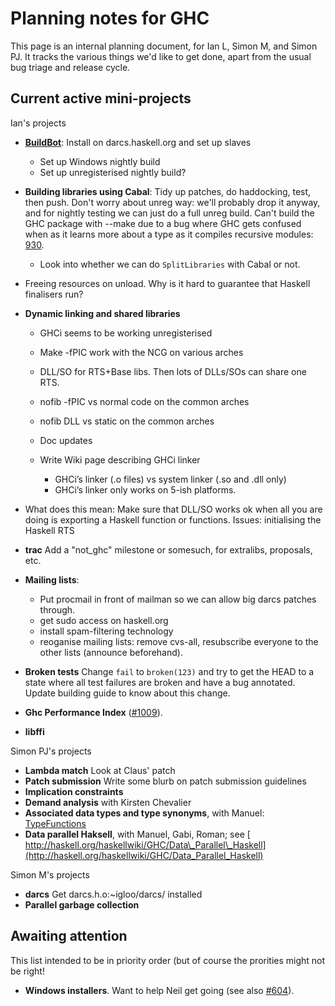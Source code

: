 # Planning notes for GHC



This page is an internal planning document, for Ian L, Simon M, and Simon PJ. It tracks the various things we'd like to get done, apart from the usual bug triage and release cycle.


## Current active mini-projects



Ian's projects


- **[BuildBot](build-bot)**: Install on darcs.haskell.org and set up slaves

  - Set up Windows nightly build
  - Set up unregisterised nightly build?

- **Building libraries using Cabal**: Tidy up patches, do haddocking, test, then push.
  Don't worry about unreg way: we'll probably drop it anyway, and for nightly testing we
  can just do a full unreg build. Can't build the GHC package with --make due to
  a bug where GHC gets confused when as it learns more about a type as it compiles
  recursive modules: [930](https://gitlab.staging.haskell.org/ghc/ghc/issues/930).

  - Look into whether we can do `SplitLibraries` with Cabal or not.

- Freeing resources on unload.  Why is it hard to guarantee that Haskell finalisers run?

- **Dynamic linking and shared libraries**

  - GHCi seems to be working unregisterised
  - Make -fPIC work with the NCG on various arches
  - DLL/SO for RTS+Base libs.  Then lots of DLLs/SOs can share one RTS.
  - nofib -fPIC vs normal code on the common arches
  - nofib DLL vs static on the common arches
  - Doc updates
  - Write Wiki page describing GHCi linker

    - GHCi’s linker (.o files) vs system linker (.so and .dll only)
    - GHCi’s linker only works on 5-ish platforms.  

- What does this mean: Make sure that DLL/SO works ok when all you are doing is exporting a Haskell function or functions.  Issues: initialising the Haskell RTS

- **trac** Add a "not\_ghc" milestone or somesuch, for extralibs, proposals, etc.

- **Mailing lists**:

  - Put procmail in front of mailman so we can allow big darcs patches through.
  - get sudo access on haskell.org
  - install spam-filtering technology
  - reoganise mailing lists: remove cvs-all, resubscribe everyone to the other lists
    (announce beforehand).

- **Broken tests**
  Change `fail` to `broken(123)` and try to get the HEAD to a state where all
  test failures are broken and have a bug annotated. Update building guide
  to know about this change.

- **Ghc Performance Index** ([\#1009](https://gitlab.staging.haskell.org/ghc/ghc/issues/1009)).

- **libffi**


Simon PJ's projects


- **Lambda match** Look at Claus' patch
- **Patch submission** Write some blurb on patch submission guidelines
- **Implication constraints**
- **Demand analysis** with Kirsten Chevalier
- **Associated data types and type synonyms**, with Manuel: [TypeFunctions](type-functions)
- **Data parallel Haksell**, with Manuel, Gabi, Roman; see [
  http://haskell.org/haskellwiki/GHC/Data\_Parallel\_Haskell](http://haskell.org/haskellwiki/GHC/Data_Parallel_Haskell)


Simon M's projects


- **darcs** Get darcs.h.o:\~igloo/darcs/ installed
- **Parallel garbage collection**

## Awaiting attention



This list intended to be in priority order (but of course the prorities might not be right!


- **Windows installers**. Want to help Neil get going (see also [\#604](https://gitlab.staging.haskell.org/ghc/ghc/issues/604)).
